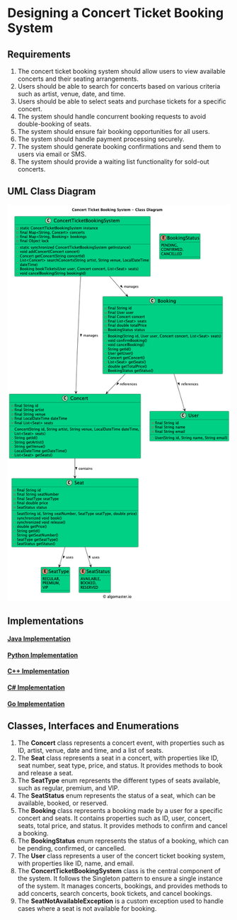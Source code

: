 # Designing a Concert Ticket Booking System

## Requirements
1. The concert ticket booking system should allow users to view available concerts and their seating arrangements.
2. Users should be able to search for concerts based on various criteria such as artist, venue, date, and time.
3. Users should be able to select seats and purchase tickets for a specific concert.
4. The system should handle concurrent booking requests to avoid double-booking of seats.
5. The system should ensure fair booking opportunities for all users.
6. The system should handle payment processing securely.
7. The system should generate booking confirmations and send them to users via email or SMS.
8. The system should provide a waiting list functionality for sold-out concerts.

## UML Class Diagram

![](../class-diagrams/concertticketbookingsystem-class-diagram.png)

## Implementations
#### [Java Implementation](../solutions/java/src/concertticketbookingsystem/) 
#### [Python Implementation](../solutions/python/concertticketbookingsystem/)
#### [C++ Implementation](../solutions/cpp/concertticketbookingsystem/)
#### [C# Implementation](../solutions/csharp/concertticketbookingsystem/)
#### [Go Implementation](../solutions/golang/concertticketbookingsystem/)

## Classes, Interfaces and Enumerations
1. The **Concert** class represents a concert event, with properties such as ID, artist, venue, date and time, and a list of seats.
2. The **Seat** class represents a seat in a concert, with properties like ID, seat number, seat type, price, and status. It provides methods to book and release a seat.
3. The **SeatType** enum represents the different types of seats available, such as regular, premium, and VIP.
4. The **SeatStatus** enum represents the status of a seat, which can be available, booked, or reserved.
5. The **Booking** class represents a booking made by a user for a specific concert and seats. It contains properties such as ID, user, concert, seats, total price, and status. It provides methods to confirm and cancel a booking.
6. The **BookingStatus** enum represents the status of a booking, which can be pending, confirmed, or cancelled.
7. The **User** class represents a user of the concert ticket booking system, with properties like ID, name, and email.
8. The **ConcertTicketBookingSystem** class is the central component of the system. It follows the Singleton pattern to ensure a single instance of the system. It manages concerts, bookings, and provides methods to add concerts, search concerts, book tickets, and cancel bookings.
9. The **SeatNotAvailableException** is a custom exception used to handle cases where a seat is not available for booking.